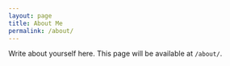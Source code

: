 ```yaml
---
layout: page
title: About Me
permalink: /about/
---
```


Write about yourself here. This page will be available at `/about/`.
